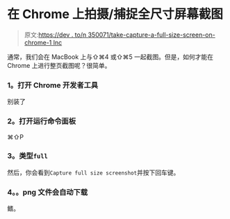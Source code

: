 # 在 Chrome 上拍摄/捕捉全尺寸屏幕截图

> 原文:[https://dev . to/n 350071/take-capture-a-full-size-screen-on-chrome-1 lnc](https://dev.to/n350071/take-capture-a-full-size-screenshot-on-chrome-1lnc)

通常，我们会在 MacBook 上与⇧⌘4 或⇧⌘5 一起截图。但是，如何才能在 Chrome 上进行整页截图呢？很简单。

### [](#1-open-the-chrome-developer-tool)1。打开 Chrome 开发者工具

别装了

### [](#2-open-run-command-panel)2。打开运行命令面板

⌘⇧P

### [](#3-type-raw-full-endraw-)3。类型`full`

然后，你会看到`Capture full size screenshot`并按下回车键。

### [](#4-png-file-is-automatically-downloaded)4。。png 文件会自动下载

鳍。